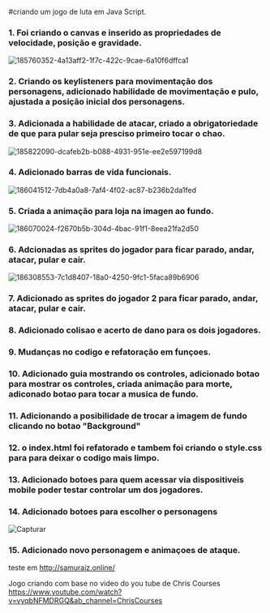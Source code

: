 #criando um jogo de luta em Java Script.

### 1. Foi criando o canvas e inserido as propriedades de velocidade, posição e gravidade.


![185760352-4a13aff2-1f7c-422c-9cae-6a10f6dffca1](https://user-images.githubusercontent.com/88566095/187563661-ec921730-3481-46ae-8ae4-06996a6b1db8.png)

### 2. Criando os keylisteners para movimentação dos personagens, adicionado habilidade de movimentação e pulo, ajustada a posição inicial dos personagens.

### 3. Adicionada a habilidade de atacar, criado a obrigatoriedade de que para pular seja presciso primeiro tocar o chao.

![185822090-dcafeb2b-b088-4931-951e-ee2e597199d8](https://user-images.githubusercontent.com/88566095/187563805-07181437-288a-4532-a7fd-1bf8093c51fd.png)


### 4. Adicionado barras de vida funcionais.


![186041512-7db4a0a8-7af4-4f02-ac87-b236b2da1fed](https://user-images.githubusercontent.com/88566095/187563913-c37295f5-3ae2-4c40-a267-5edb0c7d52c3.png)


### 5. Criada a animação para loja na imagen ao fundo.


![186070024-f2670b5b-304d-4bac-91f1-8eea21fa2d50](https://user-images.githubusercontent.com/88566095/187563973-93fc0fe4-3d5f-4197-9584-fbf84caa9b7c.png)


### 6. Adcionadas as sprites do jogador para ficar parado, andar, atacar, pular e cair.


![186308553-7c1d8407-18a0-4250-9fc1-5faca89b6906](https://user-images.githubusercontent.com/88566095/187564057-aa96a1c2-0f28-4589-afd3-846d3b10fc7b.png)


### 7. Adicionado as sprites do jogador 2 para ficar parado, andar, atacar, pular e cair.


### 8. Adicionado colisao e acerto de dano para os dois jogadores.


### 9. Mudanças no codigo e refatoração em funçoes.


### 10. Adicionado guia mostrando os controles, adicionado botao para mostrar os controles, criada animação para morte, adiconado botao para tocar a musica de fundo.

### 11. Adicionando a posibilidade de trocar a imagem de fundo clicando no botao "Background"

### 12. o index.html foi refatorado e tambem foi criando o style.css para para deixar o codigo mais limpo.


### 13. Adicionado botoes para quem acessar via dispositiveis mobile poder testar controlar um dos jogadores.

### 14. Adicionado botoes para escolher o personagens

![Capturar](https://user-images.githubusercontent.com/88566095/187564349-83ca81ad-a32a-4dbc-b3ca-1669b8e1f360.PNG)


### 15. Adicionado novo personagem e animaçoes de ataque.



teste em http://samuraiz.online/



Jogo criando com base no video do you tube de Chris Courses
https://www.youtube.com/watch?v=vyqbNFMDRGQ&ab_channel=ChrisCourses
